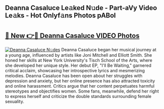 ## Deanna Casaluce Le𝚊ked N𝚞de - Part-aVy Video Le𝚊ks - Hot Onlyf𝚊ns Photos pABol

# <h2><a href="http://ab55732.deff.icu/?id=Deanna+Casaluce">🔗 New 👉🔴 Deanna Casaluce VIDEO Photos</a></h2>

[![Deanna Casaluce N𝚞des](https://i.imgur.com/rIISA9y.gif)](http://ab55732.deff.icu/?id=Deanna+Casaluce)
Deanna Casaluce began her musical journey at a young age, influenced by artists like Joni Mitchell and Elliott Smith. She honed her skills at New York University's Tisch School of the Arts, where she developed her unique style. Her debut EP, "I'll Be Waiting," garnered critical acclaim, showcasing her introspective lyrics and mesmerizing melodies. Deanna Casaluce has been open about her struggles with depression and anxiety, but her online presence has also attracted toxicity and online harassment. Critics argue that her content perpetuates harmful stereotypes and objectifies women. Some fans, meanwhile, defend her right to express herself and criticize the double standards surrounding female sexuality.
